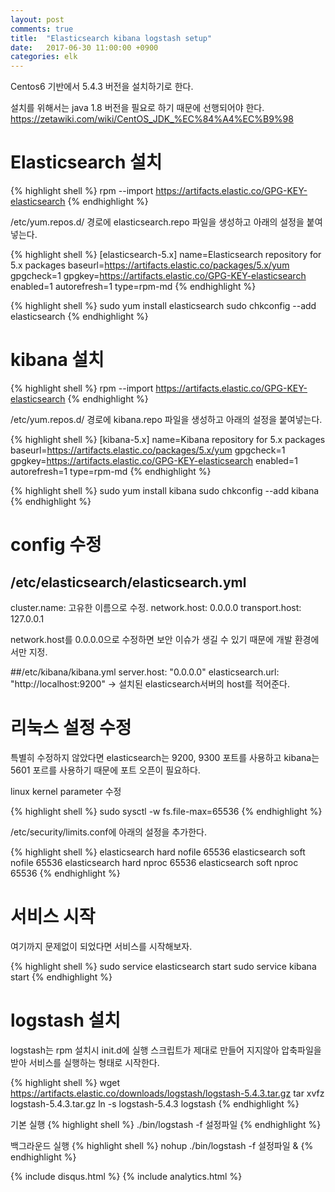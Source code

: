 ```yaml
---
layout: post
comments: true
title:  "Elasticsearch kibana logstash setup"
date:   2017-06-30 11:00:00 +0900
categories: elk
---
```


Centos6 기반에서 5.4.3 버전을 설치하기로 한다.

설치를 위해서는 java 1.8 버전을 필요로 하기 때문에 선행되어야 한다.
https://zetawiki.com/wiki/CentOS_JDK_%EC%84%A4%EC%B9%98

# Elasticsearch 설치

{% highlight shell %}
rpm --import https://artifacts.elastic.co/GPG-KEY-elasticsearch
{% endhighlight %}

/etc/yum.repos.d/ 경로에 elasticsearch.repo 파일을 생성하고 아래의 설정을 붙여넣는다.

{% highlight shell %}
[elasticsearch-5.x]
name=Elasticsearch repository for 5.x packages
baseurl=https://artifacts.elastic.co/packages/5.x/yum
gpgcheck=1
gpgkey=https://artifacts.elastic.co/GPG-KEY-elasticsearch
enabled=1
autorefresh=1
type=rpm-md
{% endhighlight %}

{% highlight shell %}
sudo yum install elasticsearch
sudo chkconfig --add elasticsearch
{% endhighlight %}

# kibana 설치

{% highlight shell %}
rpm --import https://artifacts.elastic.co/GPG-KEY-elasticsearch
{% endhighlight %}

/etc/yum.repos.d/ 경로에 kibana.repo 파일을 생성하고 아래의 설정을 붙여넣는다.

{% highlight shell %}
[kibana-5.x]
name=Kibana repository for 5.x packages
baseurl=https://artifacts.elastic.co/packages/5.x/yum
gpgcheck=1
gpgkey=https://artifacts.elastic.co/GPG-KEY-elasticsearch
enabled=1
autorefresh=1
type=rpm-md
{% endhighlight %}

{% highlight shell %}
sudo yum install kibana
sudo chkconfig --add kibana
{% endhighlight %}

# config 수정

## /etc/elasticsearch/elasticsearch.yml
cluster.name: 고유한 이름으로 수정.
network.host: 0.0.0.0
transport.host: 127.0.0.1

network.host를 0.0.0.0으로 수정하면 보안 이슈가 생길 수 있기 때문에 개발 환경에서만 지정.

##/etc/kibana/kibana.yml
server.host: "0.0.0.0"
elasticsearch.url: "http://localhost:9200" -> 설치된 elasticsearch서버의 host를 적어준다.

# 리눅스 설정 수정

특별히 수정하지 않았다면 elasticsearch는 9200, 9300 포트를 사용하고 kibana는 5601 포르를 사용하기 때문에 포트 오픈이 필요하다.

linux kernel parameter 수정

{% highlight shell %}
sudo sysctl -w fs.file-max=65536
{% endhighlight %}

/etc/security/limits.conf에 아래의 설정을 추가한다.

{% highlight shell %}
elasticsearch    hard    nofile          65536
elasticsearch    soft    nofile          65536
elasticsearch    hard    nproc           65536
elasticsearch    soft    nproc           65536
{% endhighlight %}

# 서비스 시작
여기까지 문제없이 되었다면 서비스를 시작해보자.

{% highlight shell %}
sudo service elasticsearch start
sudo service kibana start
{% endhighlight %}

# logstash 설치

logstash는 rpm 설치시 init.d에 실행 스크립트가 제대로 만들어 지지않아 압축파일을 받아 서비스를 실행하는 형태로 시작한다.

{% highlight shell %}
wget https://artifacts.elastic.co/downloads/logstash/logstash-5.4.3.tar.gz
tar xvfz logstash-5.4.3.tar.gz
ln -s logstash-5.4.3 logstash
{% endhighlight %}

기본 실행
{% highlight shell %}
./bin/logstash -f 설정파일
{% endhighlight %}

백그라운드 실행
{% highlight shell %}
nohup ./bin/logstash -f 설정파일 &
{% endhighlight %}

{% include disqus.html %}
{% include analytics.html %}
